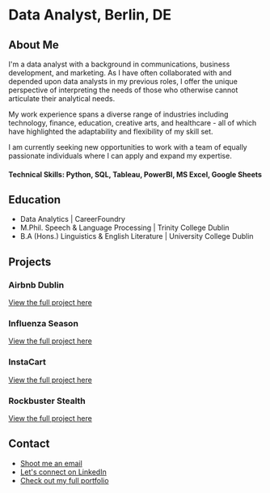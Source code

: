 # Data Analyst, Berlin, DE

## About Me
I'm a data analyst with a background in communications, business development, and marketing. As I have often collaborated with and depended upon data analysts in my previous roles, I offer the unique perspective of interpreting the needs of those who otherwise cannot articulate their analytical needs. 

My work experience spans a diverse range of industries including technology, finance, education, creative arts, and healthcare - all of which have highlighted the adaptability and flexibility of my skill set.

I am currently seeking new opportunities to work with a team of equally passionate individuals where I can apply and expand my expertise.

#### Technical Skills: Python, SQL, Tableau, PowerBI, MS Excel, Google Sheets

## Education
- Data Analytics | CareerFoundry 			       		
- M.Phil. Speech & Language Processing	| Trinity College Dublin 			        		
- B.A (Hons.) Linguistics & English Literature | University College Dublin

## Projects
### Airbnb Dublin
[View the full project here](/projects/airbnb.md)

### Influenza Season
[View the full project here](/projects/influenza.md)

### InstaCart
[View the full project here](/projects/instacart.md)

### Rockbuster Stealth
[View the full project here](projects/rockbuster.md)

## Contact
- [Shoot me an email](mailto:helenbeirthfitzgerald@gmail.com)
- [Let's connect on LinkedIn](https://www.linkedin.com/in/helen-fitzgerald/)
- [Check out my full portfolio](https://helen-fitzgerald.github.io/Portfolio/Helen%20FitzGerald%20-%20Portfolio.pdf)

